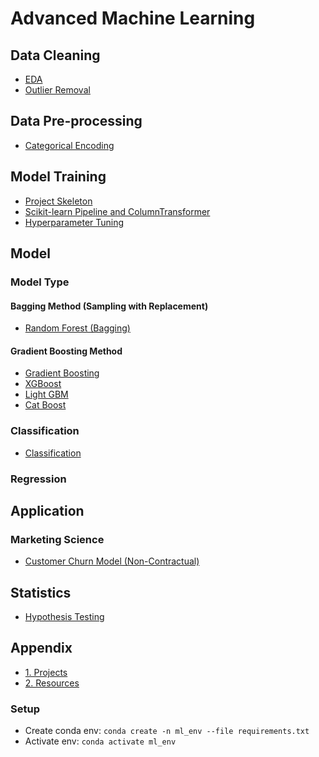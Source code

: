 # Advanced Machine Learning

## Data Cleaning

- [EDA](./docs/eda.md)
- [Outlier Removal](./docs/outlier_removal.md)

## Data Pre-processing

- [Categorical Encoding](./docs/categorical_encoding.md)

## Model Training

- [Project Skeleton](./docs/project_skeleton.md)
- [Scikit-learn Pipeline and ColumnTransformer](./docs/pipeline_column_transformer.md)
- [Hyperparameter Tuning](./docs/hyperparameter_tuning.md)

## Model

### Model Type

#### Bagging Method (Sampling with Replacement)

- [Random Forest (Bagging)](./docs/model/random_forest.md)

#### Gradient Boosting Method

- [Gradient Boosting](./docs/model/gradien_boosting.md)
- [XGBoost](./docs/model/xgboost.md)
- [Light GBM](./docs/model/lightgbm.md)
- [Cat Boost](./docs/model/catboost.md)

### Classification

- [Classification](./docs/model/classification.md)

### Regression

## Application

### Marketing Science

- [Customer Churn Model (Non-Contractual)](./docs/marketing-science/customer-churn-non-contractual.md)

## Statistics

- [Hypothesis Testing](./docs/statistics/hypothesis_testing.md)

## Appendix

- [1. Projects](./docs/projects.md)
- [2. Resources](./docs/resources.md)

### Setup

- Create conda env: `conda create -n ml_env --file requirements.txt`
- Activate env: `conda activate ml_env`
